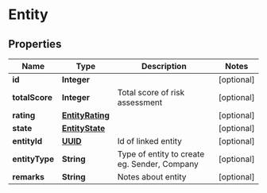 

# Entity

## Properties

Name | Type | Description | Notes
------------ | ------------- | ------------- | -------------
**id** | **Integer** |  |  [optional]
**totalScore** | **Integer** | Total score of risk assessment |  [optional]
**rating** | [**EntityRating**](EntityRating.md) |  |  [optional]
**state** | [**EntityState**](EntityState.md) |  |  [optional]
**entityId** | [**UUID**](UUID.md) | Id of linked entity |  [optional]
**entityType** | **String** | Type of entity to create eg. Sender, Company  |  [optional]
**remarks** | **String** | Notes about entity |  [optional]



